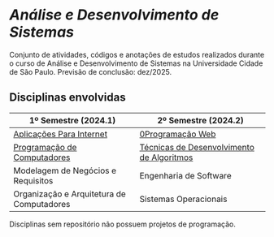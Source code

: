# *Análise e Desenvolvimento de Sistemas*
Conjunto de atividades, códigos e anotações de estudos realizados durante o curso de Análise e Desenvolvimento de Sistemas na Universidade Cidade de São Paulo.
Previsão de conclusão: dez/2025.

## Disciplinas envolvidas
| 1º Semestre (2024.1) | 2º Semestre (2024.2) |
|----------------------|-------------|
| [Aplicações Para Internet](https://github.com/sousakai/analise-dev-sis-unicid/tree/master/2024-1/app-web)| [0Programação Web](https://github.com/sousakai/analise-dev-sis-unicid/tree/master/2024-2/pro-web) |
| [Programação de Computadores](https://github.com/sousakai/analise-dev-sis-unicid/tree/master/2024-1/pro-computadores) | [Técnicas de Desenvolvimento de Algoritmos](https://github.com/sousakai/analise-dev-sis-unicid/tree/master/2024-2/tec-dev-algoritmos) |
| Modelagem de Negócios e Requisitos | Engenharia de Software |
| Organização e Arquitetura de Computadores | Sistemas Operacionais |


Disciplinas sem repositório não possuem projetos de programação.
